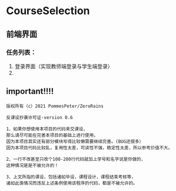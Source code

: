# CourseSelection

## 前端界面

### 任务列表：

1. 登录界面（实现教师端登录与学生端登录）
2. 

## important!!!!

```
版权所有（c）2021 PommesPeter/ZeroRains

反课设抄袭许可证-version 0.6

1、如果你想使用本项目的代码来交课设，
那么请尽可能在完善本项目的基础上进行使用，
因为本项目其实还有部分模块写得比较懒需要继续完善。(BUG还很多）
因为本项目代码比较乱，复用性太差，可读性不强，稳定性太差，所以参考价值不大。

2、一行不改甚至只改个100-200行代码就加上学号和名字说是你做的，
这种情况是是不被允许的！

3、上文所指的课设，包括诸如毕设，课程设计，课程结束考核等，
诸如此类情况而违反上述条例使用该程序的代码，都是不被允许的。
```
